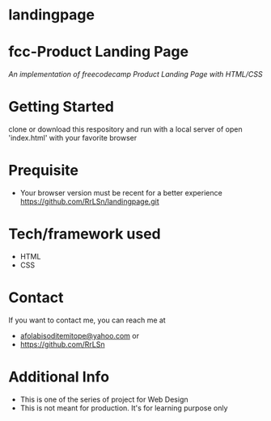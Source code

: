 # landingpage
# fcc-Product Landing Page
*An implementation of freecodecamp Product Landing Page with HTML/CSS*

# Getting Started
clone or download this respository and run with a local server of open 'index.html' with your favorite browser

# Prequisite
- Your browser version must be recent for a better experience 
https://github.com/RrLSn/landingpage.git

# Tech/framework used
- HTML
- CSS

# Contact
If you want to contact me, you can reach me at 
- afolabisoditemitope@yahoo.com or 
- https://github.com/RrLSn

# Additional Info
- This is one of the series of project for Web Design
- This is not meant for production. It's for learning purpose only

